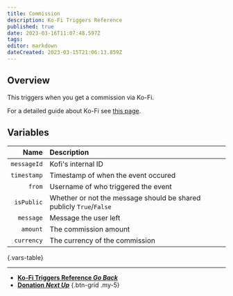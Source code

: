 ```yaml
---
title: Commission
description: Ko-Fi Triggers Reference
published: true
date: 2023-03-16T11:07:48.597Z
tags: 
editor: markdown
dateCreated: 2023-03-15T21:06:13.859Z
---
```


## Overview
This triggers when you get a commission via Ko-Fi.

For a detailed guide about Ko-Fi see [this page](/Integrations/Ko-Fi).

## Variables
Name | Description
----:|:------------
`messageId` | Kofi's internal ID
`timestamp` | Timestamp of when the event occured
`from` | Username of who triggered the event
`isPublic` | Whether or not the message should be shared publicly `True`/`False`
`message` | Message the user left
`amount` | The commission amount
`currency` | The currency of the commission
{.vars-table}

---

- [<i class="mdi mdi-chevron-left"></i>**Ko-Fi Triggers Reference *Go Back***](/Triggers/Ko-Fi)
- [<i class="mdi mdi-cash primary--text"></i> **Donation *Next Up***](/Triggers/Ko-Fi/Donation)
{.btn-grid .my-5}